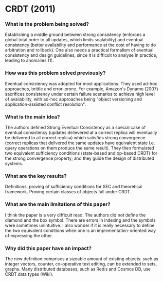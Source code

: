 # CRDT (2011)

### What is the problem being solved?

Establishing a middle ground between strong consistency (enforces a global total order to all updates, which limits scalability) and eventual consistency (better availability and performance at the cost of having to do arbitration and rollback). One also needs a practical formalism of eventual consistency and design guidelines, since it is difficult to analyse in practice, leading to anomalies (1). 

### How was this problem solved previously?

Eventual consistency was adopted for most applications. They used ad-hoc approaches, brittle and error-prone. For example, Amazon's Dynamo (2007) sacrifices consistency under certain failure scenarios to achieve high level of availability, with ad-hoc approaches being "object
versioning and application-assisted conflict resolution".

### What is the main idea?

The authors defined Strong Eventual Consistency as a special case of eventual consistency (updates delievered at a correct replica will eventually be delivered to all correct replica) which satisfies strong convergence (correct replicas that delivered the same updates have equivalent state i.e. query operations on them produce the same result). They then formulated two equivalent sufficiency conditions (state-based and op-based CRDT) for the strong convergence property; and they guide the design of distributed systems.

### What are the key results?

Definitions, proving of sufficiency conditions for SEC and theoretical framework. Proving certain classes of objects fall under CRDT.

### What are the main limitations of this paper?

I think the paper is a very difficult read. The authors did not define the diamond and the box symbol. There are errors in indexing and the symbols were sometimes unintuitive. I also wonder if it is really necessary to define the two equivalent conditions when one is an implementation-oriented way of expressing the other.

### Why did this paper have an impact?

The new definition comprises a sizeable amount of existing objects: such as integer vectors, counter, co-operative text editing, can be extended to sets, graphs. Many distributed databases, such as Redis and Cosmos DB, use CRDT data types (Wiki).



